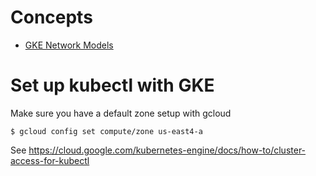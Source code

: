 # Concepts
- [GKE Network Models](https://cloud.google.com/kubernetes-engine/docs/concepts/gke-compare-network-models)

# Set up kubectl with GKE

Make sure you have a default zone setup with gcloud

```
$ gcloud config set compute/zone us-east4-a
```
See https://cloud.google.com/kubernetes-engine/docs/how-to/cluster-access-for-kubectl
